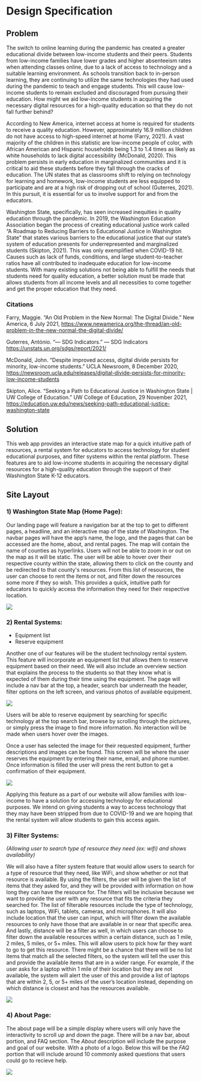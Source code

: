  # Design Specification

 ## Problem 

The switch to online learning during the pandemic has created a greater educational divide between low-income students and their peers. Students from low-income families have lower grades and higher absenteeism rates when attending classes online, due to a lack of access to technology and a suitable learning environment. As schools transition back to in-person learning, they are continuing to utilize the same technologies they had used during the pandemic to teach and engage students. This will cause low-income students to remain excluded and discouraged from pursuing their education. How might we aid low-income students in acquiring the necessary digital resources for a high-quality education so that they do not fall further behind?

According to New America, internet access at home is required for students to receive a quality education. However, approximately 16.9 million children do not have access to high-speed internet at home (Farry, 2021). A vast majority of the children in this statistic are low-income people of color, with African American and Hispanic households being 1.3 to 1.4 times as likely as white households to lack digital accessibility (McDonald, 2020). This problem persists in early education in marginalized communities and it is critical to aid these students before they fall through the cracks of education. The UN states that as classrooms shift to relying on technology for learning and homework, low-income students are less equipped to participate and are at a high risk of dropping out of school (Guterres,  2021). In this pursuit, it is essential for us to involve support for and from the educators. 

Washington State, specifically, has seen increased inequities in quality education through the pandemic. In 2019, the Washington Education Association began the process of creating educational justice work called “A Roadmap to Reducing Barriers to Educational Justice in Washington State” that states various barriers to the educational justice that our state’s system of education presents for underrepresented and marginalized students (Skipton, 2021). This was only exemplified when COVID-19 hit. Causes such as lack of funds, conditions, and large student-to-teacher ratios have all contributed to inadequate education for low-income students. With many existing solutions not being able to fulfill the needs that students need for quality education, a better solution must be made that allows students from all income levels and all necessities to come together and get the proper education that they need.


### Citations
Farry, Maggie. “An Old Problem in the New Normal: The Digital Divide.” New America, 6 July 2021, 	https://www.newamerica.org/the-thread/an-old-problem-in-the-new-normal-the-digital-divide/

Guterres, António. “— SDG Indicators.” — SDG Indicators https://unstats.un.org/sdgs/report/2021/

McDonald, John. “Despite improved access, digital divide persists for minority, low-income students.”  UCLA Newsroom, 8 December 2020, https://newsroom.ucla.edu/releases/digital-divide-persists-for-minority-low-income-students

Skipton, Alice. “Seeking a Path to Educational Justice in Washington State | UW College of Education.” UW College of Education, 29 November 2021, https://education.uw.edu/news/seeking-path-educational-justice-washington-state

 

## Solution
 
This web app provides an interactive state map for a quick intuitive path of resources, a rental system for educators to access technology for student educational purposes, and filter systems within the rental platform. These features are to aid low-income students in acquiring the necessary digital resources for a high-quality education through the support of their Washington State  K-12 educators.

## Site Layout


### 1) Washington State Map (Home Page):

Our landing page will feature a navigation bar at the top to get to different pages, a headline, and an interactive map of the state of Washington. The navbar pages will have the app’s name, the logo, and the pages that can be accessed are the home, about, and rental pages. The map will contain the name of counties as hyperlinks. Users will not be able to zoom in or out on the map as it will be static. The user will be able to hover over their respective county within the state, allowing them to click on the county and be redirected to that county's resources. From this list of resources, the user can choose to rent the items or not, and filter down the resources some more if they so wish. This provides a quick, intuitive path for educators to quickly access the information they need for their respective location. 


<img src="diagrams/Home.jpg">


### 2) Rental Systems:

- Equipment list
- Reserve equipment

Another one of our features will be the student technology rental system. This feature will incorporate an equipment list that allows them to reserve equipment based on their need. We will also include an overview section that explains the process to the students so that they know what is expected of them during their time using the equipment. The page will include a nav bar at the top, a header, search bar underneath the header, filter options on the left screen, and various photos of available equipment. 

<img src="diagrams/Rentals.jpg">

Users will be able to reserve equipment by searching for specific technology at the top search bar, browse by scrolling through the pictures, or simply press the image to find more information. No interaction will be made when users hover over the images. 

Once a user has selected the image for their requested equipment, further descriptions and images can be found. This screen will be where the user reserves the equipment by entering their name, email, and phone number. Once information is filled the user will press the rent button to get a confirmation of their equipment. 

<img src="diagrams/Rental selected.jpg">

Applying this feature as a part of our website will allow families with low-income to have a solution for accessing technology for educational purposes. We intend on giving students a way to access technology that they may have been stripped from due to COVID-19 and we are hoping that the rental system will allow students to gain this access again.


### 3) Filter Systems:

_(Allowing user to search type of resource they need (ex: wifi) and shows availability)_ 

We will also have a filter system feature that would allow users to search for a type of resource that they need, like WiFi, and show whether or not that resource is available. By using the filters, the user will be given the list of items that they asked for, and they will be provided with information on how long they can have the resource for. The filters will be inclusive because we want to provide the user with any resource that fits the criteria they searched for. The list of filterable resources include the type of technology, such as laptops, WiFi, tablets, cameras, and microphones. It will also include location that the user can input, which will filter down the available resources to only have those that are available in or near that specific area. And lastly, distance will be a filter as well, in which users can choose to filter down the available resources within a certain distance, such as 1 mile, 2 miles, 5 miles, or 5+ miles. This will allow users to pick how far they want to go to get this resource. There might be a chance that there will be no list items that match all the selected filters, so the system will tell the user this and provide the available items that are in a wider range. For example, if the user asks for a laptop within 1 mile of their location but they are not available, the system will alert the user of this and provide a list of laptops that are within 2, 5, or 5+ miles of the user’s location instead, depending on which distance is closest and has the resources available. 


<img src="diagrams/Rentals (filters applied).jpg">


### 4) About Page:

The about page will be a simple display where users will only have the interactivity to scroll up and down the page. There will be a nav bar, about portion, and FAQ section. The _About_ description will include the purpose and goal of our website. With a photo of a logo. Below this will be the _FAQ_ portion that will include around 10 commonly asked questions that users could go to recieve help.

<img src="diagrams/About.jpg">

